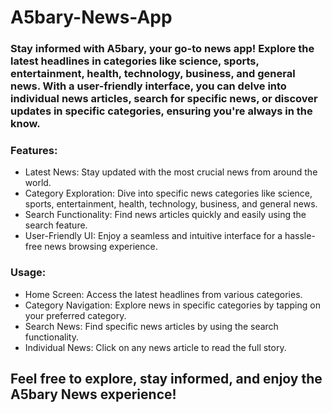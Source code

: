 # A5bary-News-App
### Stay informed with A5bary, your go-to news app! Explore the latest headlines in categories like science, sports, entertainment, health, technology, business, and general news. With a user-friendly interface, you can delve into individual news articles, search for specific news, or discover updates in specific categories, ensuring you're always in the know.

### Features:
- Latest News: Stay updated with the most crucial news from around the world.
- Category Exploration: Dive into specific news categories like science, sports, entertainment, health, technology, business, and general news.
- Search Functionality: Find news articles quickly and easily using the search feature.
- User-Friendly UI: Enjoy a seamless and intuitive interface for a hassle-free news browsing experience.
### Usage:
- Home Screen: Access the latest headlines from various categories.
- Category Navigation: Explore news in specific categories by tapping on your preferred category.
- Search News: Find specific news articles by using the search functionality.
- Individual News: Click on any news article to read the full story.
## Feel free to explore, stay informed, and enjoy the A5bary News experience!

